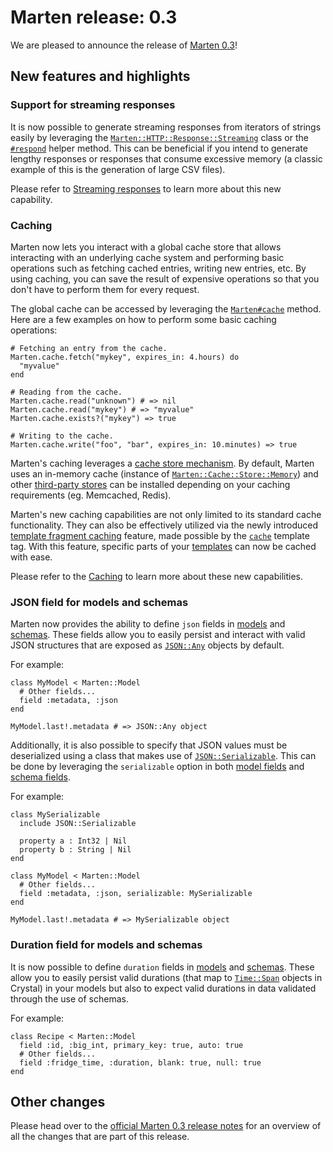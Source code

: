 # Marten release: 0.3

We are pleased to announce the release of [Marten 0.3](https://martenframework.com/docs/the-marten-project/release-notes/0.3)!

## New features and highlights

### Support for streaming responses

It is now possible to generate streaming responses from iterators of strings easily by leveraging the [`Marten::HTTP::Response::Streaming`](https://martenframework.com/docs/api/0.3/Marten/HTTP/Response/Streaming.html) class or the [`#respond`](https://martenframework.com/docs/api/0.3/Marten/Handlers/Base.html#respond(streamed_content%3AIterator(String)%2Ccontent_type%3DHTTP%3A%3AResponse%3A%3ADEFAULT_CONTENT_TYPE%2Cstatus%3D200)-instance-method) helper method. This can be beneficial if you intend to generate lengthy responses or responses that consume excessive memory (a classic example of this is the generation of large CSV files).

Please refer to [Streaming responses](https://martenframework.com/docs/handlers-and-http/introduction#streaming-responses) to learn more about this new capability.

### Caching

Marten now lets you interact with a global cache store that allows interacting with an underlying cache system and performing basic operations such as fetching cached entries, writing new entries, etc. By using caching, you can save the result of expensive operations so that you don't have to perform them for every request.

The global cache can be accessed by leveraging the [`Marten#cache`](https://martenframework.com/docs/api/0.3/Marten.html#cache%3ACache%3A%3AStore%3A%3ABase-class-method) method. Here are a few examples on how to perform some basic caching operations:

```crystal
# Fetching an entry from the cache.
Marten.cache.fetch("mykey", expires_in: 4.hours) do
  "myvalue"
end

# Reading from the cache.
Marten.cache.read("unknown") # => nil
Marten.cache.read("mykey") # => "myvalue"
Marten.cache.exists?("mykey") => true

# Writing to the cache.
Marten.cache.write("foo", "bar", expires_in: 10.minutes) => true
```

Marten's caching leverages a [cache store mechanism](https://martenframework.com/docs/caching/introduction#configuration-and-cache-stores). By default, Marten uses an in-memory cache (instance of [`Marten::Cache::Store::Memory`](https://martenframework.com/docs/api/0.3/Marten/Cache/Store/Memory.html)) and other [third-party stores](https://martenframework.com/docs/caching/reference/stores#other-stores) can be installed depending on your caching requirements (eg. Memcached, Redis).

Marten's new caching capabilities are not only limited to its standard cache functionality. They can also be effectively utilized via the newly introduced [template fragment caching](https://martenframework.com/docs/caching/introduction#template-fragment-caching) feature, made possible by the [`cache`](https://martenframework.com/docs/templates/reference/tags#cache) template tag. With this feature, specific parts of your [templates](https://martenframework.com/docs/templates) can now be cached with ease.

Please refer to the [Caching](https://martenframework.com/docs/caching) to learn more about these new capabilities.

### JSON field for models and schemas

Marten now provides the ability to define `json` fields in [models](https://martenframework.com/docs/models-and-databases/reference/fields#json) and [schemas](https://martenframework.com/docs/schemas/reference/fields#json). These fields allow you to easily persist and interact with valid JSON structures that are exposed as [`JSON::Any`](https://crystal-lang.org/api/JSON/Any.html) objects by default.

For example:

```crystal
class MyModel < Marten::Model
  # Other fields...
  field :metadata, :json
end

MyModel.last!.metadata # => JSON::Any object
```

Additionally, it is also possible to specify that JSON values must be deserialized using a class that makes use of [`JSON::Serializable`](https://crystal-lang.org/api/JSON/Serializable.html). This can be done by leveraging the `serializable` option in both [model fields](https://martenframework.com/docs/models-and-databases/reference/fields#json) and [schema fields](https://martenframework.com/docs/schemas/reference/fields#serializable).

For example:

```crystal
class MySerializable
  include JSON::Serializable

  property a : Int32 | Nil
  property b : String | Nil
end

class MyModel < Marten::Model
  # Other fields...
  field :metadata, :json, serializable: MySerializable
end

MyModel.last!.metadata # => MySerializable object
```

### Duration field for models and schemas

It is now possible to define `duration` fields in [models](https://martenframework.com/docs/models-and-databases/reference/fields#duration) and [schemas](https://martenframework.com/docs/schemas/reference/fields#duration). These allow you to easily persist valid durations (that map to [`Time::Span`](https://crystal-lang.org/api/Time/Span.html) objects in Crystal) in your models but also to expect valid durations in data validated through the use of schemas.

For example:

```crystal
class Recipe < Marten::Model
  field :id, :big_int, primary_key: true, auto: true
  # Other fields...
  field :fridge_time, :duration, blank: true, null: true
end
```

## Other changes

Please head over to the [official Marten 0.3 release notes](https://martenframework.com/docs/the-marten-project/release-notes/0.3) for an overview of all the changes that are part of this release.
